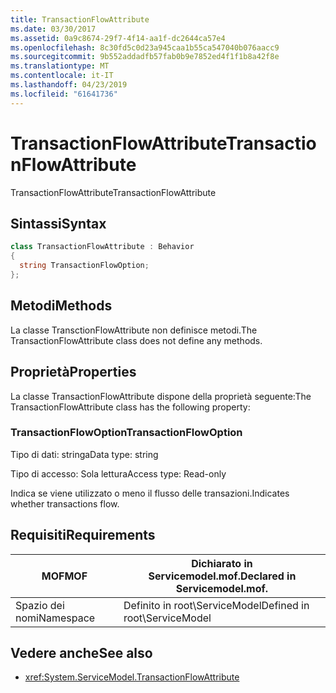 ```yaml
---
title: TransactionFlowAttribute
ms.date: 03/30/2017
ms.assetid: 0a9c8674-29f7-4f14-aa1f-dc2644ca57e4
ms.openlocfilehash: 8c30fd5c0d23a945caa1b55ca547040b076aacc9
ms.sourcegitcommit: 9b552addadfb57fab0b9e7852ed4f1f1b8a42f8e
ms.translationtype: MT
ms.contentlocale: it-IT
ms.lasthandoff: 04/23/2019
ms.locfileid: "61641736"
---
```

# <a name="transactionflowattribute"></a><span data-ttu-id="97fd4-102">TransactionFlowAttribute</span><span class="sxs-lookup"><span data-stu-id="97fd4-102">TransactionFlowAttribute</span></span>
<span data-ttu-id="97fd4-103">TransactionFlowAttribute</span><span class="sxs-lookup"><span data-stu-id="97fd4-103">TransactionFlowAttribute</span></span>  
  
## <a name="syntax"></a><span data-ttu-id="97fd4-104">Sintassi</span><span class="sxs-lookup"><span data-stu-id="97fd4-104">Syntax</span></span>  
  
```csharp
class TransactionFlowAttribute : Behavior  
{  
  string TransactionFlowOption;  
};  
```  
  
## <a name="methods"></a><span data-ttu-id="97fd4-105">Metodi</span><span class="sxs-lookup"><span data-stu-id="97fd4-105">Methods</span></span>  
 <span data-ttu-id="97fd4-106">La classe TransctionFlowAttribute non definisce metodi.</span><span class="sxs-lookup"><span data-stu-id="97fd4-106">The TransactionFlowAttribute class does not define any methods.</span></span>  
  
## <a name="properties"></a><span data-ttu-id="97fd4-107">Proprietà</span><span class="sxs-lookup"><span data-stu-id="97fd4-107">Properties</span></span>  
 <span data-ttu-id="97fd4-108">La classe TransactionFlowAttribute dispone della proprietà seguente:</span><span class="sxs-lookup"><span data-stu-id="97fd4-108">The TransactionFlowAttribute class has the following property:</span></span>  
  
### <a name="transactionflowoption"></a><span data-ttu-id="97fd4-109">TransactionFlowOption</span><span class="sxs-lookup"><span data-stu-id="97fd4-109">TransactionFlowOption</span></span>  
 <span data-ttu-id="97fd4-110">Tipo di dati: stringa</span><span class="sxs-lookup"><span data-stu-id="97fd4-110">Data type: string</span></span>  
  
 <span data-ttu-id="97fd4-111">Tipo di accesso: Sola lettura</span><span class="sxs-lookup"><span data-stu-id="97fd4-111">Access type: Read-only</span></span>  
  
 <span data-ttu-id="97fd4-112">Indica se viene utilizzato o meno il flusso delle transazioni.</span><span class="sxs-lookup"><span data-stu-id="97fd4-112">Indicates whether transactions flow.</span></span>  
  
## <a name="requirements"></a><span data-ttu-id="97fd4-113">Requisiti</span><span class="sxs-lookup"><span data-stu-id="97fd4-113">Requirements</span></span>  
  
|<span data-ttu-id="97fd4-114">MOF</span><span class="sxs-lookup"><span data-stu-id="97fd4-114">MOF</span></span>|<span data-ttu-id="97fd4-115">Dichiarato in Servicemodel.mof.</span><span class="sxs-lookup"><span data-stu-id="97fd4-115">Declared in Servicemodel.mof.</span></span>|  
|---------|-----------------------------------|  
|<span data-ttu-id="97fd4-116">Spazio dei nomi</span><span class="sxs-lookup"><span data-stu-id="97fd4-116">Namespace</span></span>|<span data-ttu-id="97fd4-117">Definito in root\ServiceModel</span><span class="sxs-lookup"><span data-stu-id="97fd4-117">Defined in root\ServiceModel</span></span>|  
  
## <a name="see-also"></a><span data-ttu-id="97fd4-118">Vedere anche</span><span class="sxs-lookup"><span data-stu-id="97fd4-118">See also</span></span>

- <xref:System.ServiceModel.TransactionFlowAttribute>
